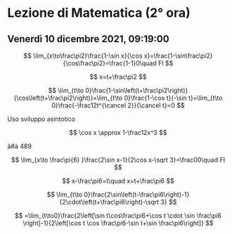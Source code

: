 # Lezione di Matematica (2° ora)
## Venerdì 10 dicembre 2021, 09:19:00



$$
\lim_{x\to\frac\pi2}\frac{1-\sin x}{\cos x}=\frac{1-\sin\frac\pi2}{\cos\frac\pi2}=\frac{1-1}0\quad FI
$$

$$
x=t+\frac\pi2
$$

$$
\lim_{t\to 0}\frac{1-\sin\left(t+\frac\pi2\right)}{\cos\left(t+\frac\pi2\right)}=\lim_{t\to 0}\frac{1-\cos t}{-\sin t}=\lim_{t\to 0}\frac{-\frac12t^{\cancel 2}}{\cancel t}=0
$$

Uso sviluppo asintotico


$$
\cos x \approx 1-\frac12x^3
$$

à#à 489 

$$
\lim_{x\to \frac\pi{6} }\frac{2\sin x-1}{2\cos x-\sqrt 3}=\frac00\quad FI
$$

$$
x-\frac\pi6=t\quad x=t+\frac\pi6
$$

$$
\lim_{t\to 0}\frac{2\sin\left(t-\frac\pi6\right)-1}{2\cdot\left(t+\frac\pi6\right)-\sqrt 3}
$$


$$
=\lim_{t\to0}\frac{2\left[\sin t\cos\frac\pi6+\cos t \cdot \sin \frac\pi6 \right]-1}{2\left[\cos t \cos \frac\pi6-\sin t+\sin \frac\pi6\right]}
$$
<!--stackedit_data:
eyJoaXN0b3J5IjpbLTc4MjQ0MDQ5M119
-->